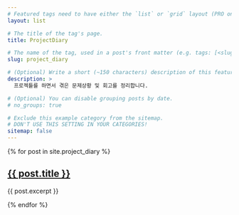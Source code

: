 ```yaml
---
# Featured tags need to have either the `list` or `grid` layout (PRO only).
layout: list

# The title of the tag's page.
title: ProjectDiary

# The name of the tag, used in a post's front matter (e.g. tags: [<slug>]).
slug: project_diary

# (Optional) Write a short (~150 characters) description of this featured tag.
description: >
  프로젝틑를 하면서 겪은 문제상황 및 회고를 정리합니다.

# (Optional) You can disable grouping posts by date.
# no_groups: true

# Exclude this example category from the sitemap.
# DON'T USE THIS SETTING IN YOUR CATEGORIES!
sitemap: false
---
```


{% for post in site.project_diary %}

  <h2><a href="{{ post.url }}">{{ post.title }}</a></h2>
  <p>{{ post.excerpt }}</p>
{% endfor %}
